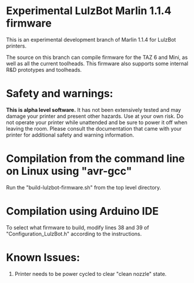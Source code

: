 # Experimental LulzBot Marlin 1.1.4 firmware

This is an experimental development branch of Marlin 1.1.4 for LulzBot printers.

The source on this branch can compile firmware for the TAZ 6 and Mini, as well as all the current toolheads. This firmware also supports some internal R&D prototypes and toolheads.

# Safety and warnings:

**This is alpha level software.** It has not been extensively tested and may damage your printer and present other hazards. Use at your own risk. Do not operate your printer while unattended and be sure to power it off when leaving the room. Please consult the documentation that came with your printer for additional safety and warning information.

# Compilation from the command line on Linux using "avr-gcc"

Run the "build-lulzbot-firmware.sh" from the top level directory.

# Compilation using Arduino IDE

To select what firmware to build, modify lines 38 and 39 of "Configuration_LulzBot.h" according to the instructions.

# Known Issues:

1. Printer needs to be power cycled to clear "clean nozzle" state.